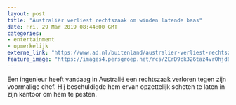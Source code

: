 ```yaml
---
layout: post
title: "Australiër verliest rechtszaak om winden latende baas"
date: Fri, 29 Mar 2019 08:44:00 GMT
categories: 
- entertainment 
- opmerkelijk 
externe_link: "https://www.ad.nl/buitenland/australier-verliest-rechtszaak-om-winden-latende-baas~acba76e7/"
feature_image: "https://images4.persgroep.net/rcs/2ErD9ck326taz4vrOhjd8tjK4sg/diocontent/144390113/_fitwidth/400/?appId=21791a8992982cd8da851550a453bd7f&quality=0.7"
---
```


Een ingenieur heeft vandaag in Australië een rechtszaak verloren tegen zijn voormalige chef. Hij beschuldigde hem ervan opzettelijk scheten te laten in zijn kantoor om hem te pesten.
